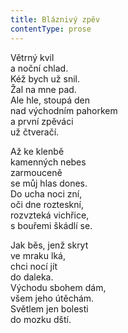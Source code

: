 ```yaml
---
title: Bláznivý zpěv
contentType: prose
---
```


<section>

Větrný kvil  
a noční chlad.  
Kéž bych už snil.  
Žal na mne pad.  
Ale hle, stoupá den  
nad východním pahorkem  
a první zpěváci  
už čtveračí.

Až ke klenbě  
kamenných nebes  
zarmouceně  
se můj hlas dones.  
Do ucha noci zní,  
oči dne rozteskní,  
rozvzteká vichřice,  
s bouřemi škádlí se.

Jak běs, jenž skryt  
ve mraku lká,  
chci nocí jít  
do daleka.  
Východu sbohem dám,  
všem jeho útěchám.  
Světlem jen bolesti  
do mozku dští.

</section>
